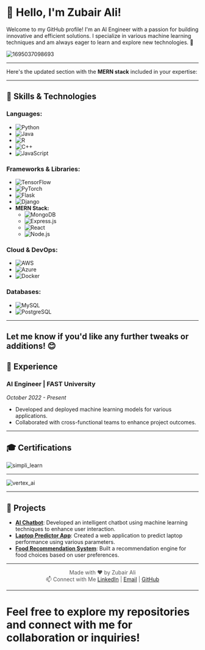 # 👋 Hello, I'm Zubair Ali!

Welcome to my GitHub profile! I'm an AI Engineer with a passion for building innovative and efficient solutions. I specialize in various machine learning techniques and am always eager to learn and explore new technologies. 🌟

![1695037098693](https://github.com/user-attachments/assets/efa6ea5d-382b-46e5-b451-f86c3d1c337f)


---

Here's the updated section with the **MERN stack** included in your expertise:

---

## 🚀 Skills & Technologies

### Languages:
- ![Python](https://img.shields.io/badge/Python-3.8%20-%233776AB?style=flat-square&logo=python&logoColor=white)
- ![Java](https://img.shields.io/badge/Java-8%20-%23E9C453?style=flat-square&logo=java&logoColor=white)
- ![R](https://img.shields.io/badge/R-4.1.0%20-%23A8B400?style=flat-square&logo=R&logoColor=white)
- ![C++](https://img.shields.io/badge/C%2B%2B-11%20-%2300599C?style=flat-square&logo=cplusplus&logoColor=white)
- ![JavaScript](https://img.shields.io/badge/JavaScript-ES6%20-%23F7DF1E?style=flat-square&logo=javascript&logoColor=black)

### Frameworks & Libraries:
- ![TensorFlow](https://img.shields.io/badge/TensorFlow-2.6%20-%23FF6F20?style=flat-square&logo=tensorflow&logoColor=white)
- ![PyTorch](https://img.shields.io/badge/PyTorch-1.9%20-%23EE4C2C?style=flat-square&logo=pytorch&logoColor=white)
- ![Flask](https://img.shields.io/badge/Flask-2.0%20-%23000000?style=flat-square&logo=flask&logoColor=white)
- ![Django](https://img.shields.io/badge/Django-3.2%20-%0A0A3A3D?style=flat-square&logo=django&logoColor=white)
- **MERN Stack:**
  - ![MongoDB](https://img.shields.io/badge/MongoDB-4.4-%2347A248?style=flat-square&logo=mongodb&logoColor=white)
  - ![Express.js](https://img.shields.io/badge/Express.js-4.17-%23000000?style=flat-square&logo=express&logoColor=white)
  - ![React](https://img.shields.io/badge/React-17.0-%2361DAFB?style=flat-square&logo=react&logoColor=white)
  - ![Node.js](https://img.shields.io/badge/Node.js-14.16-%23339933?style=flat-square&logo=node.js&logoColor=white)

### Cloud & DevOps:
- ![AWS](https://img.shields.io/badge/AWS-3D7EAA?style=flat-square&logo=amazonaws&logoColor=white)
- ![Azure](https://img.shields.io/badge/Azure-0078D4?style=flat-square&logo=microsoftazure&logoColor=white)
- ![Docker](https://img.shields.io/badge/Docker-2496ED?style=flat-square&logo=docker&logoColor=white)

### Databases:
- ![MySQL](https://img.shields.io/badge/MySQL-005C4B?style=flat-square&logo=mysql&logoColor=white)
- ![PostgreSQL](https://img.shields.io/badge/PostgreSQL-4169E1?style=flat-square&logo=postgresql&logoColor=white)

---

Let me know if you'd like any further tweaks or additions! 😊
---

## 💼 Experience

### AI Engineer | FAST University
*October 2022 - Present*
- Developed and deployed machine learning models for various applications.
- Collaborated with cross-functional teams to enhance project outcomes.


---

## 🎓 Certifications

![simpli_learn](https://github.com/user-attachments/assets/cb1d2cfb-ffab-4374-bb90-aa94d44d1280)

--- 
  
![vertex_ai](https://github.com/user-attachments/assets/5eca6e6b-6e84-4e1a-b522-3a5b170f7130)



---

## 🌟 Projects

- **[AI Chatbot](https://github.com/ZubairZubii/ai-chatbot)**: Developed an intelligent chatbot using machine learning techniques to enhance user interaction.
- **[Laptop Predictor App](https://github.com/ZubairZubii/laptop-predictor)**: Created a web application to predict laptop performance using various parameters.
- **[Food Recommendation System](https://github.com/ZubairZubii/food-recommendation)**: Built a recommendation engine for food choices based on user preferences.

---


<div align="center">
  <p style="font-size: 14px; color: #555;">
    Made with ❤️ by Zubair Ali<br>
   📫 Connect with Me
    <a href="https://www.linkedin.com/in/zubair-ali-2a09702b4" target="_blank">LinkedIn</a> |
    <a href="mailto:zs970120@gmail.com">Email</a> |
    <a href="https://github.com/ZubairZubii">GitHub</a>
  </p>
</div>


---

# Feel free to explore my repositories and connect with me for collaboration or inquiries! 
